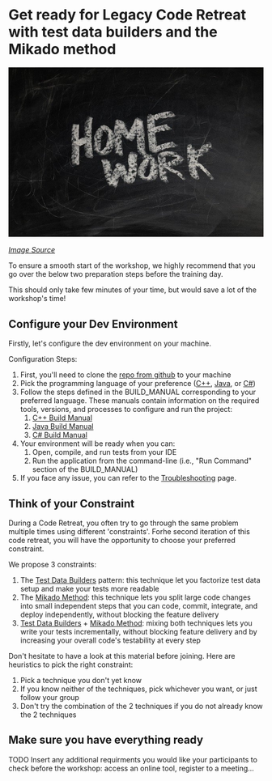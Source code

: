 # Get ready for Legacy Code Retreat with test data builders and the Mikado method

![Homework writton on a chalk board](https://github.com/murex/mikado-testbuilders-kata/raw/master/docs/images/homework.jpg)

*[Image Source](https://pixabay.com/illustrations/board-school-homework-slate-928381/)*

To ensure a smooth start of the workshop, we highly recommend that you go over the below two preparation steps before the training day.

This should only take few minutes of your time, but would save a lot of the workshop's time!  

## Configure your Dev Environment 

Firstly, let's configure the dev environment on your machine.

Configuration Steps:
1. First, you'll need to clone the [repo from github](https://github.com/murex/mikado-testbuilders-kata) to your machine
2. Pick the programming language of your preference ([C++](https://github.com/murex/mikado-testbuilders-kata/tree/master/cpp), [Java](https://github.com/murex/mikado-testbuilders-kata/tree/master/java), or [C#](https://github.com/murex/mikado-testbuilders-kata/tree/master/csharp))
3. Follow the steps defined in the BUILD_MANUAL corresponding to your preferred language. These manuals contain information on the required tools, versions, and processes to configure and run the project:
    1. [C++ Build Manual](https://github.com/murex/mikado-testbuilders-kata/blob/master/cpp/BUILD_MANUAL.md)
    2. [Java Build Manual](https://github.com/murex/mikado-testbuilders-kata/blob/master/java/BUILD_MANUAL.md)
    2. [C# Build Manual](https://github.com/murex/mikado-testbuilders-kata/blob/master/csharp/BUILD_MANUAL.md)
4. Your environment will be ready when you can: 
    1. Open, compile, and run tests from your IDE
    2. Run the application from the command-line (i.e., "Run Command" section of the BUILD_MANUAL)
5. If you face any issue, you can refer to the [Troubleshooting](https://github.com/murex/mikado-testbuilders-kata/blob/master/docs/Troubleshooting.md) page. 

## Think of your Constraint 

During a Code Retreat, you often try to go through the same problem multiple times using different 'constraints'. Forhe second iteration of this code retreat, you will have the opportunity to choose your preferred constraint. 

We propose 3 constraints:

1. The [Test Data Builders](https://github.com/murex/mikado-testbuilders-kata/blob/master/docs/references/Test_Data_Builders.md) pattern: this technique let you factorize test data setup and make your tests more readable
2. The [Mikado Method](https://github.com/murex/mikado-testbuilders-kata/blob/master/docs/references/The_Mikado_Method.md): this technique lets you split large code changes into small independent steps that you can code, commit, integrate, and deploy independently, without blocking the feature delivery
3. [Test Data Builders](https://github.com/murex/mikado-testbuilders-kata/blob/master/docs/references/Test_Data_Builders.md) + [Mikado Method](https://github.com/murex/mikado-testbuilders-kata/blob/master/docs/references/The_Mikado_Method.md): mixing both techniques lets you write your tests incrementally, without blocking feature delivery and by increasing your overall code's testability at every step

Don't hesitate to have a look at this material before joining. Here are heuristics to pick the right constraint:

1. Pick a technique you don't yet know
2. If you know neither of the techniques, pick whichever you want, or just follow your group
3. Don't try the combination of the 2 techniques if you do not already know the 2 techniques

## Make sure you have everything ready

TODO Insert any additional requirments you would like your participants to check before the workshop: access an online tool, register to a meeting...